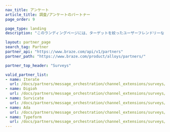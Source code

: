 ```yaml
---
nav_title: アンケート
article_title: 調査/アンケートのパートナー
page_order: 9

page_type: landing
description: "このランディングページには、ターゲットを絞ったユーザーフレンドリーなアンケートを作成できるBrazeパートナー（Alloys）が一覧表示されています。"

layout: partner_page
search_tag: Partner
partner_api: "https://www.braze.com/api/v1/partners"
partner_path: "https://www.braze.com/product/alloys/partners/"

partner_top_header: "Surveys"

valid_partner_list:
- name: Iterate
  url: /docs/partners/message_orchestration/channel_extensions/surveys/iterate/
- name: Digioh
  url: /docs/partners/message_orchestration/channel_extensions/surveys/digioh/
- name: Survicate
  url: /docs/partners/message_orchestration/channel_extensions/surveys/survicate/
- name: Ada
  url: /docs/partners/message_orchestration/channel_extensions/surveys/ada/
- name: Typeform
  url: /docs/partners/message_orchestration/channel_extensions/surveys/typeform/
---
```

